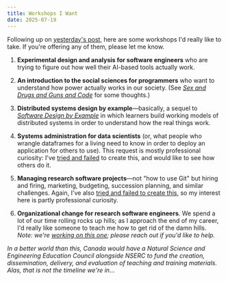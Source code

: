 ```yaml
---
title: Workshops I Want
date: 2025-07-19
---
```


Following up on [yesterday's post](@root/2025/07/18/no-satisfaction/),
here are some workshops I'd really like to take.
If you're offering any of them,
please let me know.

1.  **Experimental design and analysis for software engineers**
    who are trying to figure out how well their AI-based tools actually work.

1.  **An introduction to the social sciences for programmers**
    who want to understand how power actually works in our society.
    (See [*Sex and Drugs and Guns and Code*](@root/talks/sdgc/) for some thoughts.)

1.  **Distributed systems design by example**—basically,
    a sequel to [*Software Design by Example*](@root/sdxpy/)
    in which learners build working models of distributed systems
    in order to understand how the real things work.

1.  **Systems administration for data scientists**
    (or, what people who wrangle dataframes for a living need to know
    in order to deploy an application for others to use).
    This request is mostly professional curiosity:
    I've [tried and failed](https://gvwilson.github.io/sudonomicon/) to create this,
    and would like to see how others do it.

1.  **Managing research software projects**—not "how to use Git"
    but hiring and firing,
    marketing,
    budgeting,
    succession planning,
    and similar challenges.
    Again,
    I've also [tried and failed to create this](@root/mrsp/),
    so my interest here is partly professional curiosity.

1.  **Organizational change for research software engineers**.
    We spend a lot of our time rolling rocks up hills;
    as I approach the end of my career,
    I'd really like someone to teach me how to get rid of the damn hills.
    *Note: we're [working on this one](https://gvwilson.github.io/change/);
    please reach out if you'd like to help.*

*In a better world than this,
Canada would have a Natural Science and Engineering Education Council alongside NSERC
to fund the creation, dissemination, delivery, and evaluation of teaching and training materials.
Alas, that is not the timeline we're in…*
